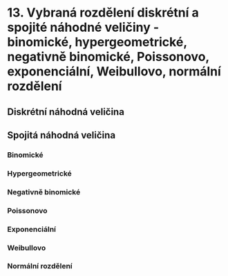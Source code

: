 # 13. Vybraná rozdělení diskrétní a spojité náhodné veličiny - binomické, hypergeometrické, negativně binomické, Poissonovo, exponenciální, Weibullovo, normální rozdělení

## Diskrétní náhodná veličina

## Spojitá náhodná veličina

### Binomické
### Hypergeometrické
### Negativně binomické
### Poissonovo
### Exponenciální
### Weibullovo
### Normální rozdělení